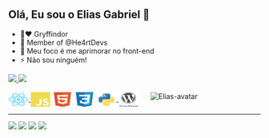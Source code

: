 ## Olá, Eu sou o Elias Gabriel 👋

- 🦁❤️ Gryffindor
- 🔭 Member of @He4rtDevs
- 🌱 Meu foco é me aprimorar no front-end
- ⚡ Não sou ninguém!

<div>
  <a href="https://github.com/EliasGabriel1">
  <img height="180em" src="https://github-readme-stats.vercel.app/api?username=EliasGabriel1&show_icons=true&theme=dracula&include_all_commits=true&count_private=true"/>
  <img height="180em" src="https://github-readme-stats.vercel.app/api/top-langs/?username=EliasGabriel1&layout=compact&langs_count=7&theme=dracula"/>
</div>
<div style="display: inline_block"><br>
  <a href="https://github.com/EliasGabriel1/tela-de-captacao"><img align="center" alt="elias-React" height="30" width="40" src="https://raw.githubusercontent.com/devicons/devicon/master/icons/react/react-original.svg"> </a>
  <img align="center" alt="elias-Js" height="30" width="40" src="https://raw.githubusercontent.com/devicons/devicon/master/icons/javascript/javascript-plain.svg">
  <img align="center" alt="elias-HTML" height="30" width="40" src="https://raw.githubusercontent.com/devicons/devicon/master/icons/html5/html5-original.svg">
  <img align="center" alt="elias-CSS" height="30" width="40" src="https://raw.githubusercontent.com/devicons/devicon/master/icons/css3/css3-original.svg">
  <a href="https://github.com/EliasGabriel1/LearningMorePython"><img align="center" alt="elias-Python" height="30" width="40" src="https://raw.githubusercontent.com/devicons/devicon/master/icons/python/python-original.svg"> </a>
  <img align="center" alt="elias-WP" height="30" width="40" src="https://raw.githubusercontent.com/devicons/devicon/master/icons/wordpress/wordpress-original.svg">
  <a href="https://eliasgabriel1.github.io/Portfolio/"> <img align="right" width="220px" alt="Elias-avatar" src="https://i.postimg.cc/L5ZBr2DG/Whats-App-Image-2021-09-06-at-12-48-26-removebg-preview.png"></a>
</div>
  <hr/>
  <div> 
  <a href="https://www.instagram.com/eliasgahh/" target="_blank"><img src="https://img.shields.io/badge/-Instagram-%23E4405F?style=for-the-badge&logo=instagram&logoColor=white" target="_blank"></a>
 <a href="https://twitter.com/EliasGahh" target="_blank"><img src="https://img.shields.io/badge/Twitter-1DA1F2?style=for-the-badge&logo=twitter&logoColor=white" target="_blank"></a>
  <a href = "mailto:elias147682@gmail.com"><img src="https://img.shields.io/badge/-Gmail-%23333?style=for-the-badge&logo=gmail&logoColor=white" target="_blank"></a>
  <a href="https://www.linkedin.com/in/elias-gabriel-437551121/" target="_blank"><img src="https://img.shields.io/badge/-LinkedIn-%230077B5?style=for-the-badge&logo=linkedin&logoColor=white" target="_blank"></a> 
  </div>

